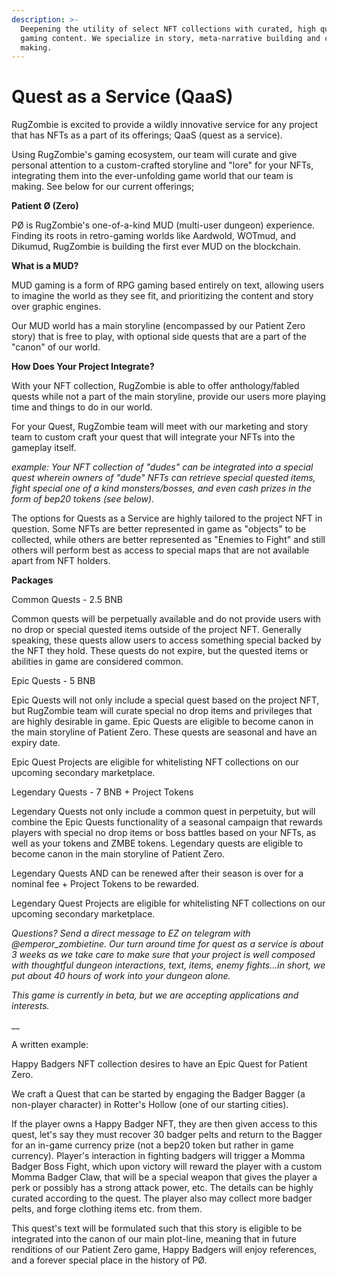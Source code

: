 ```yaml
---
description: >-
  Deepening the utility of select NFT collections with curated, high quality
  gaming content. We specialize in story, meta-narrative building and culture
  making.
---
```


# Quest as a Service (QaaS)

RugZombie is excited to provide a wildly innovative service for any project that has NFTs as a part of its offerings; QaaS (quest as a service).&#x20;

Using RugZombie's gaming ecosystem, our team will curate and give personal attention to a custom-crafted storyline and "lore" for your NFTs, integrating them into the ever-unfolding game world that our team is making. See below for our current offerings;



**Patient Ø (Zero)**

PØ is RugZombie's one-of-a-kind MUD (multi-user dungeon) experience. Finding its roots in retro-gaming worlds like Aardwold, WOTmud, and Dikumud, RugZombie is building the first ever MUD on the blockchain.&#x20;

**What is a MUD?**&#x20;

MUD gaming is a form of RPG gaming based entirely on text, allowing users to imagine the world as they see fit, and prioritizing the content and story over graphic engines.&#x20;

Our MUD world has a main storyline (encompassed by our Patient Zero story) that is free to play, with optional side quests that are a part of the "canon" of our world.&#x20;

**How Does Your Project Integrate?**&#x20;

With your NFT collection, RugZombie is able to offer anthology/fabled quests while not a part of the main storyline, provide our users more playing time and things to do in our world.&#x20;

For your Quest, RugZombie team will meet with our marketing and story team to custom craft your quest that will integrate your NFTs into the gameplay itself.&#x20;

_example: Your NFT collection of "dudes" can be integrated into a special quest wherein owners of "dude" NFTs can retrieve special quested items, fight special one of a kind monsters/bosses, and even cash prizes in the form of bep20 tokens (see below)._

The options for Quests as a Service are highly tailored to the project NFT in question. Some NFTs are better represented in game as "objects" to be collected, while others are better represented as "Enemies to Fight" and still others will perform best as access to special maps that are not available apart from NFT holders.&#x20;

**Packages**&#x20;

Common Quests - 2.5 BNB&#x20;

Common quests will be perpetually available and do not provide users with no drop or special quested items outside of the project NFT. Generally speaking, these quests allow users to access something special backed by the NFT they hold. These quests do not expire, but the quested items or abilities in game are considered common.

Epic Quests - 5 BNB

Epic Quests will not only include a special quest based on the project NFT, but RugZombie team will curate special no drop items and privileges that are highly desirable in game. Epic Quests are eligible to become canon in the main storyline of Patient Zero. These quests are seasonal and have an expiry date.

Epic Quest Projects are eligible for whitelisting NFT collections on our upcoming secondary marketplace.

Legendary Quests - 7 BNB + Project Tokens

Legendary Quests not only include a common quest in perpetuity, but will combine the Epic Quests functionality of a seasonal campaign that rewards players with special no drop items or boss battles based on your NFTs, as well as your tokens and ZMBE tokens. Legendary quests are eligible to become canon in the main storyline of Patient Zero.&#x20;

Legendary Quests AND can be renewed after their season is over for a nominal fee + Project Tokens to be rewarded.&#x20;

Legendary Quest Projects are eligible for whitelisting NFT collections on our upcoming secondary marketplace.



_Questions? Send a direct message to EZ on telegram with @emperor\_zombietine. Our turn around time for quest as a service is about 3 weeks as we take care to make sure that your project is well composed with thoughtful dungeon interactions, text, items, enemy fights...in short, we put about 40 hours of work into your dungeon alone._&#x20;



_This game is currently in beta, but we are accepting applications and interests._

__

A written example:&#x20;



Happy Badgers NFT collection desires to have an Epic Quest for Patient Zero.&#x20;

We craft a Quest that can be started by engaging the Badger Bagger (a non-player character) in Rotter's Hollow (one of our starting cities).&#x20;

If the player owns a Happy Badger NFT, they are then given access to this quest, let's say they must recover 30 badger pelts and return to the Bagger for an in-game currency prize (not a bep20 token but rather in game currency). Player's interaction in fighting badgers will trigger a Momma Badger Boss Fight, which upon victory will reward the player with a custom Momma Badger Claw, that will be a special weapon that gives the player a perk or possibly has a strong attack power, etc. The details can be highly curated according to the quest. The player also may collect more badger pelts, and forge clothing items etc. from them.

This quest's text will be formulated such that this story is eligible to be integrated into the canon of our main plot-line, meaning that in future renditions of our Patient Zero game, Happy Badgers will enjoy references, and a forever special place in the history of PØ.&#x20;






